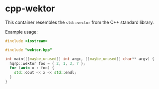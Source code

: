 # cpp-wektor
This container resembles the `std::vector` from the C++ standard library.

Example usage:
```cpp
#include <iostream>

#include "wektor.hpp"

int main([[maybe_unused]] int argc, [[maybe_unused]] char** argv) {
  hqrp::wektor foo = { 2, 1, 3, 7 };
  for (auto x : foo) {
    std::cout << x << std::endl;
  }
}
```
